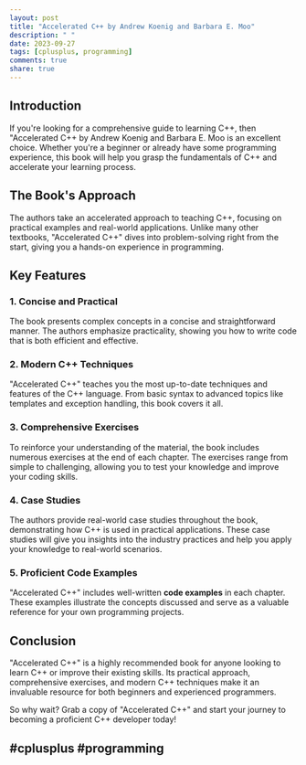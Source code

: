 ```yaml
---
layout: post
title: "Accelerated C++ by Andrew Koenig and Barbara E. Moo"
description: " "
date: 2023-09-27
tags: [cplusplus, programming]
comments: true
share: true
---
```


## Introduction

If you're looking for a comprehensive guide to learning C++, then "Accelerated C++ by Andrew Koenig and Barbara E. Moo is an excellent choice. Whether you're a beginner or already have some programming experience, this book will help you grasp the fundamentals of C++ and accelerate your learning process.

## The Book's Approach

The authors take an accelerated approach to teaching C++, focusing on practical examples and real-world applications. Unlike many other textbooks, "Accelerated C++" dives into problem-solving right from the start, giving you a hands-on experience in programming.

## Key Features

### 1. Concise and Practical

The book presents complex concepts in a concise and straightforward manner. The authors emphasize practicality, showing you how to write code that is both efficient and effective.

### 2. Modern C++ Techniques

"Accelerated C++" teaches you the most up-to-date techniques and features of the C++ language. From basic syntax to advanced topics like templates and exception handling, this book covers it all.

### 3. Comprehensive Exercises

To reinforce your understanding of the material, the book includes numerous exercises at the end of each chapter. The exercises range from simple to challenging, allowing you to test your knowledge and improve your coding skills.

### 4. Case Studies

The authors provide real-world case studies throughout the book, demonstrating how C++ is used in practical applications. These case studies will give you insights into the industry practices and help you apply your knowledge to real-world scenarios.

### 5. Proficient Code Examples

"Accelerated C++" includes well-written **code examples** in each chapter. These examples illustrate the concepts discussed and serve as a valuable reference for your own programming projects.

## Conclusion

"Accelerated C++" is a highly recommended book for anyone looking to learn C++ or improve their existing skills. Its practical approach, comprehensive exercises, and modern C++ techniques make it an invaluable resource for both beginners and experienced programmers.

So why wait? Grab a copy of "Accelerated C++" and start your journey to becoming a proficient C++ developer today! 

## #cplusplus #programming